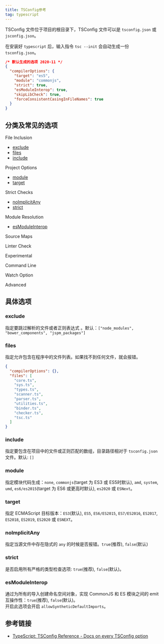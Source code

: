 ```yaml
---
title: TSConfig参考
tag: typescript
---
```

TSConfig 文件位于项目的根目录下，TSConfig 文件可以是 `tsconfig.json` 或 `jsconfig.json`。  

在安装好 `typescript` 后，输入指令 `tsc --init` 会自动生成一份 `tsconfig.json`。
```json
/* 默认生成的选项 2020-11 */
{
  "compilerOptions": {
    "target": "es5",
    "module": "commonjs",
    "strict": true,
    "esModuleInterop": true,
    "skipLibCheck": true,
    "forceConsistentCasingInFileNames": true 
  }
}
```

## 分类及常见的选项
File Inclusion  
- [exclude](#exclude)
- [files](#files)
- [include](#include)

Project Options  
- [module](#module)
- [target](#target)

Strict Checks  
- [noImplicitAny](#noimplicitany)
- [strict](#strict)

Module Resolution  
- [esModuleInterop](#esModuleInterop)

Source Maps  

Linter Check  

Experimental  
  
Command Line   

Watch Option  

Advanced  
  
## 具体选项
### exclude
指定要跳过解析的文件或者正则表达式 。默认：`["node_modules", "bower_components", "jspm_packages"]`

### files
指定允许包含在程序中的文件列表。如果找不到任何文件，就会报错。
```json
{
  "compilerOptions": {},
  "files": [
    "core.ts",
    "sys.ts",
    "types.ts",
    "scanner.ts",
    "parser.ts",
    "utilities.ts",
    "binder.ts",
    "checker.ts",
    "tsc.ts"
  ]
}
```

### include
指定要包含在项目中的文件或正则匹配的数组，目录路径相对于 `tsconfig.json` 文件。默认: `[]`

### module
指定模块代码生成：`none`, `commonjs`(target 为 ES3 或 ES5时默认), `amd`, `system`, `umd`, `es6/es2015`(target 为 ES6 或更高时默认), `es2020` 或 `ESNext`。

### target
指定 ECMAScript 目标版本：`ES3`(默认), `ES5`, `ES6/ES2015`, `ES7/ES2016`, `ES2017`, `ES2018`, `ES2019`, `ES2020` 或 `ESNEXT`。

### noImplicitAny
指定当源文件中存在隐式的 `any` 的时候是否报错。`true`(推荐), `false`(默认)

### strict
是否启用所有严格的类型检查选项: `true`(推荐), `false`(默认)。

### esModuleInterop
通过为所有的导入创建命名空间对象，实现 CommonJS 和 ES 模块之间的 emit 互操作性：`true`(推荐), `false`(默认)。  
开启此选项会开启 `allowSyntheticDefaultImports`。

## 参考链接
- [TypeScript: TSConfig Reference - Docs on every TSConfig option](https://www.staging-typescript.org/tsconfig)